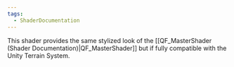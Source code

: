 ```yaml
---
tags:
  - ShaderDocumentation
---
```

This shader provides the same stylized look of the [[QF_MasterShader (Shader Documentation)|QF_MasterShader]] but if fully compatible with the Unity Terrain System.
